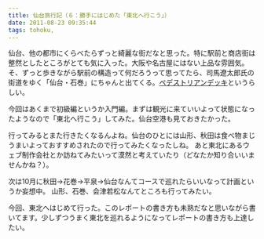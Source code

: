 ```yaml
---
title: 仙台旅行記（６：勝手にはじめた「東北へ行こう」）
date: 2011-08-23 09:35:44
tags: tohoku, 
---
```

仙台、他の都市にくらべたらずっと綺麗な街だなと思った。特に駅前と商店街は整然としたところがとても気に入った。大阪や名古屋にはない上品な雰囲気。
そ、ずっと歩きながら駅前の構造って何だろうって思ってたら、司馬遼太郎氏の街道をゆく「仙台・石巻」にちゃんと出てくる。<a href="http://goo.gl/iWCv7" title="ペデストリアンデッキ" target="_blank">ペデストリアンデッキ</a>というらしい。

今回はあくまで初級編というか入門編。まずは観光に来ていいよって状態になったようなので「東北へ行こう」してみた。仙台空港も見ておきたかった。

行ってみるとまた行きたくなるんよね。仙台のひとには山形、秋田は食べ物まじうまいよっておすすめされたので行ってみたくなったしね。
あと東北にあるウェブ制作会社とか訪ねてみたいって漠然と考えていたり（どなたか知り合いいませんかね？）。

次は10月に秋田→花巻→平泉→仙台なんてコースで巡れたらいいなって計画というか妄想中。
山形、石巻、会津若松なんてところも行ってみたい。

今回、東北へはじめて行った。このレポートの書き方も未熟だなと思いながら書いてます。少しずつうまく東北を巡れるようになってレポートの書き方も上達したい。

